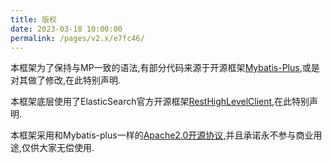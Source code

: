 ```yaml
---
title: 版权
date: 2023-03-18 10:00:00
permalink: /pages/v2.x/e7fc46/
---
```

本框架为了保持与MP一致的语法,有部分代码来源于开源框架[Mybatis-Plus](https://mp.baomidou.com/),或是对其做了修改,在此特别声明.

本框架底层使用了ElasticSearch官方开源框架[RestHighLevelClient](https://www.elastic.co/guide/en/elasticsearch/client/java-rest/current/index.html),在此特别声明.

本框架采用和Mybatis-plus一样的[Apache2.0开源协议](https://www.apache.org/licenses/LICENSE-2.0),并且承诺永不参与商业用途,仅供大家无偿使用.
